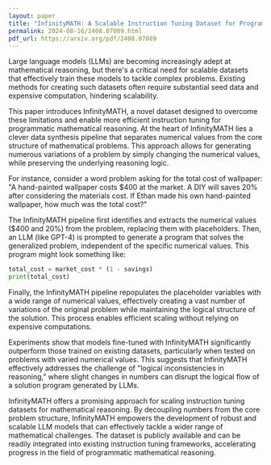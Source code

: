 ```yaml
---
layout: paper
title: "InfinityMATH: A Scalable Instruction Tuning Dataset for Programmatic Mathematical Reasoning"
permalink: 2024-08-16/2408.07089.html
pdf_url: https://arxiv.org/pdf/2408.07089
---
```


Large language models (LLMs) are becoming increasingly adept at mathematical reasoning, but there's a critical need for scalable datasets that effectively train these models to tackle complex problems. Existing methods for creating such datasets often require substantial seed data and expensive computation, hindering scalability. 

This paper introduces InfinityMATH, a novel dataset designed to overcome these limitations and enable more efficient instruction tuning for programmatic mathematical reasoning. At the heart of InfinityMATH lies a clever data synthesis pipeline that separates numerical values from the core structure of mathematical problems. This approach allows for generating numerous variations of a problem by simply changing the numerical values, while preserving the underlying reasoning logic. 

For instance, consider a word problem asking for the total cost of wallpaper: "A hand-painted wallpaper costs $400 at the market. A DIY will saves 20% after considering the materials cost. If Ethan made his own hand-painted wallpaper, how much was the total cost?" 

The InfinityMATH pipeline first identifies and extracts the numerical values ($400 and 20%) from the problem, replacing them with placeholders. Then, an LLM (like GPT-4) is prompted to generate a program that solves the generalized problem, independent of the specific numerical values. This program might look something like: 

```python
total_cost = market_cost * (1 - savings)
print(total_cost)
```

Finally, the InfinityMATH pipeline repopulates the placeholder variables with a wide range of numerical values, effectively creating a vast number of variations of the original problem while maintaining the logical structure of the solution. This process enables efficient scaling without relying on expensive computations.

Experiments show that models fine-tuned with InfinityMATH significantly outperform those trained on existing datasets, particularly when tested on problems with varied numerical values. This suggests that InfinityMATH effectively addresses the challenge of "logical inconsistencies in reasoning," where slight changes in numbers can disrupt the logical flow of a solution program generated by LLMs. 

InfinityMATH offers a promising approach for scaling instruction tuning datasets for mathematical reasoning. By decoupling numbers from the core problem structure, InfinityMATH empowers the development of robust and scalable LLM models that can effectively tackle a wider range of mathematical challenges. The dataset is publicly available and can be readily integrated into existing instruction tuning frameworks, accelerating progress in the field of programmatic mathematical reasoning.